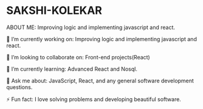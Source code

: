 # SAKSHI-KOLEKAR
ABOUT ME: Improving logic and implementing javascript and react.

🔭 I’m currently working on:
Improving logic and implementing javascript and react.

👯 I’m looking to collaborate on:
Front-end projects(React)

🌱 I’m currently learning:
Advanced React and Nosql.

💬 Ask me about:
JavaScript, React,  and any general software development questions.

⚡ Fun fact:
I love solving problems and developing beautiful software.
